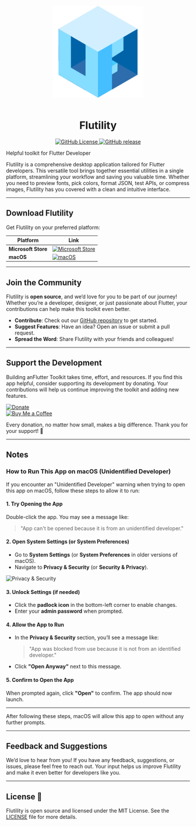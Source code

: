 <div align="center">
  <!-- <img src="https://github.com/allenai/OLMo/assets/8812459/774ac485-a535-4768-8f7c-db7be20f5cc3" width="300"/> -->
<img src="https://raw.githubusercontent.com/tranhuudang/Flutility/refs/heads/master/assets/images/app_icon.png" alt="Flutility Logo" width="250"/>
<br/>
  <br>
  <h1>Flutility</h1>
</div>
<p align="center">
  <a href="https://github.com/tranhuudang/flutility/blob/main/LICENSE">
    <img alt="GitHub License" src="https://img.shields.io/github/license/allenai/OLMo">
  </a>
  <a href="https://github.com/tranhuudang/flutility/releases">
    <img alt="GitHub release" src="https://img.shields.io/github/release/tranhuudang/flutility.svg">
  </a>
</p>
Helpful toolkit for Flutter Developer

Flutility is a comprehensive desktop application tailored for Flutter developers. 
This versatile tool brings together essential utilities in a single platform, streamlining your workflow and saving you valuable time. 
Whether you need to preview fonts, pick colors, format JSON, test APIs, or compress images, Flutility has you covered with a clean and intuitive interface.

---

## Download Flutility

Get Flutility on your preferred platform:

| Platform  | Link                                                                                                                                                                                               |  
|-----------|----------------------------------------------------------------------------------------------------------------------------------------------------------------------------------------------------|  
| **Microsoft Store** | [![Microsoft Store](https://img.shields.io/badge/Microsoft_Store-0078D4?style=for-the-badge&logo=microsoft&logoColor=white)](https://www.microsoft.com/store/productId/9NM16ZPQH6BZ?ocid=pdpshare) |  
| **macOS** | [![macOS](https://img.shields.io/badge/macOS-000000?style=for-the-badge&logo=apple&logoColor=white)](https://github.com/tranhuudang/Flutility/releases)                                       |  

---

## Join the Community

Flutility is **open source**, and we’d love for you to be part of our journey! Whether you’re a developer, designer, or just passionate about Flutter, your contributions can help make this toolkit even better.

- **Contribute**: Check out our [GitHub repository](https://github.com/tranhuudang/Flutility) to get started.
- **Suggest Features**: Have an idea? Open an issue or submit a pull request.
- **Spread the Word**: Share Flutility with your friends and colleagues!

---

## Support the Development

Building anFlutter Toolkit takes time, effort, and resources. If you find this app helpful, consider supporting its development by donating. Your contributions will help us continue improving the toolkit and adding new features.

[![Donate](https://img.shields.io/badge/Donate-PayPal-blue?style=for-the-badge&logo=paypal)](https://paypal.me/DangTran565)  
[![Buy Me a Coffee](https://img.shields.io/badge/Buy_Me_a_Coffee-FFDD00?style=for-the-badge&logo=buy-me-a-coffee&logoColor=black)](https://buymeacoffee.com/dak_solutions)

Every donation, no matter how small, makes a big difference. Thank you for your support! 🙏

---


## Notes

### How to Run This App on macOS (Unidentified Developer)

If you encounter an "Unidentified Developer" warning when trying to open this app on macOS, follow these steps to allow it to run:

#### 1. Try Opening the App
Double-click the app. You may see a message like:
> "App can't be opened because it is from an unidentified developer."

#### 2. Open System Settings (or System Preferences)
- Go to **System Settings** (or **System Preferences** in older versions of macOS).
- Navigate to **Privacy & Security** (or **Security & Privacy**).

![Privacy & Security](https://github.com/tranhuudang/diccon_dictionary/blob/master/assets/%E2%80%AFPM.png?raw=true)

#### 3. Unlock Settings (if needed)
- Click the **padlock icon** in the bottom-left corner to enable changes.
- Enter your **admin password** when prompted.

#### 4. Allow the App to Run
- In the **Privacy & Security** section, you’ll see a message like:
  > "App was blocked from use because it is not from an identified developer."
- Click **"Open Anyway"** next to this message.

#### 5. Confirm to Open the App
When prompted again, click **"Open"** to confirm. The app should now launch.

---

After following these steps, macOS will allow this app to open without any further prompts.


---

## Feedback and Suggestions

We’d love to hear from you! If you have any feedback, suggestions, or issues, please feel free to reach out. Your input helps us improve Flutility and make it even better for developers like you.

---

## License 📜

Flutility is open source and licensed under the MIT License. See the [LICENSE](LICENSE) file for more details.

